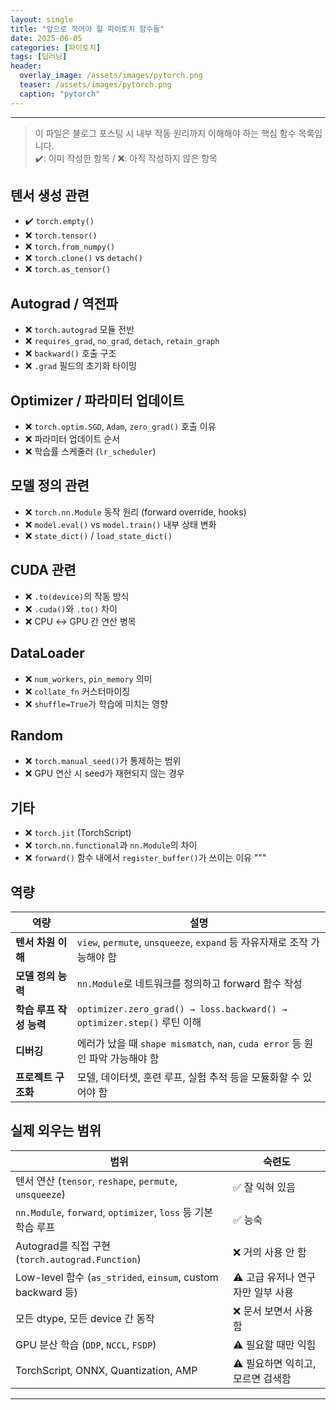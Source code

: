 ```yaml
---
layout: single
title: "앞으로 적어야 할 파이토치 함수들"
date: 2025-06-05
categories: [파이토치]
tags: [딥러닝]
header:
  overlay_image: /assets/images/pytorch.png
  teaser: /assets/images/pytorch.png
  caption: "pytorch"
---
```


<style>
/* ─── 썸네일 크기 조절 ───────────────────────────── */
.page__hero--overlay {
  height: 200px !important;           /* 원하는 높이(px)로 조절 */
  background-size: contain !important;/* 이미지 비율 유지하면서 축소 */
  background-position: center center;
}
</style>

---

> 이 파일은 블로그 포스팅 시 내부 작동 원리까지 이해해야 하는 핵심 함수 목록입니다.  
> ✔️: 이미 작성한 항목 / ❌: 아직 작성하지 않은 항목

## 텐서 생성 관련

- ✔️ `torch.empty()`
- ❌ `torch.tensor()`
- ❌ `torch.from_numpy()`
- ❌ `torch.clone()` vs `detach()`
- ❌ `torch.as_tensor()`

## Autograd / 역전파

- ❌ `torch.autograd` 모듈 전반
- ❌ `requires_grad`, `no_grad`, `detach`, `retain_graph`
- ❌ `backward()` 호출 구조
- ❌ `.grad` 필드의 초기화 타이밍

## Optimizer / 파라미터 업데이트

- ❌ `torch.optim.SGD`, `Adam`, `zero_grad()` 호출 이유
- ❌ 파라미터 업데이트 순서
- ❌ 학습률 스케줄러 (`lr_scheduler`)

## 모델 정의 관련

- ❌ `torch.nn.Module` 동작 원리 (forward override, hooks)
- ❌ `model.eval()` vs `model.train()` 내부 상태 변화
- ❌ `state_dict()` / `load_state_dict()`

## CUDA 관련

- ❌ `.to(device)`의 작동 방식
- ❌ `.cuda()`와 `.to()` 차이
- ❌ CPU ↔ GPU 간 연산 병목

## DataLoader

- ❌ `num_workers`, `pin_memory` 의미
- ❌ `collate_fn` 커스터마이징
- ❌ `shuffle=True`가 학습에 미치는 영향

## Random

- ❌ `torch.manual_seed()`가 통제하는 범위
- ❌ GPU 연산 시 seed가 재현되지 않는 경우

## 기타

- ❌ `torch.jit` (TorchScript)
- ❌ `torch.nn.functional`과 `nn.Module`의 차이
- ❌ `forward()` 함수 내에서 `register_buffer()`가 쓰이는 이유
  """

## 역량

| 역량                    | 설명                                                                          |
| ----------------------- | ----------------------------------------------------------------------------- |
| **텐서 차원 이해**      | `view`, `permute`, `unsqueeze`, `expand` 등 자유자재로 조작 가능해야 함       |
| **모델 정의 능력**      | `nn.Module`로 네트워크를 정의하고 forward 함수 작성                           |
| **학습 루프 작성 능력** | `optimizer.zero_grad() → loss.backward() → optimizer.step()` 루틴 이해        |
| **디버깅**              | 에러가 났을 때 `shape mismatch`, `nan`, `cuda error` 등 원인 파악 가능해야 함 |
| **프로젝트 구조화**     | 모델, 데이터셋, 훈련 루프, 실험 추적 등을 모듈화할 수 있어야 함               |

## 실제 외우는 범위

| 범위                                                          | 숙련도                            |
| ------------------------------------------------------------- | --------------------------------- |
| 텐서 연산 (`tensor`, `reshape`, `permute`, `unsqueeze`)       | ✅ 잘 익혀 있음                   |
| `nn.Module`, `forward`, `optimizer`, `loss` 등 기본 학습 루프 | ✅ 능숙                           |
| Autograd를 직접 구현 (`torch.autograd.Function`)              | ❌ 거의 사용 안 함                |
| Low-level 함수 (`as_strided`, `einsum`, custom backward 등)   | ⚠️ 고급 유저나 연구자만 일부 사용 |
| 모든 dtype, 모든 device 간 동작                               | ❌ 문서 보면서 사용함             |
| GPU 분산 학습 (`DDP`, `NCCL`, `FSDP`)                         | ⚠️ 필요할 때만 익힘               |
| TorchScript, ONNX, Quantization, AMP                          | ⚠️ 필요하면 익히고, 모르면 검색함 |

---
